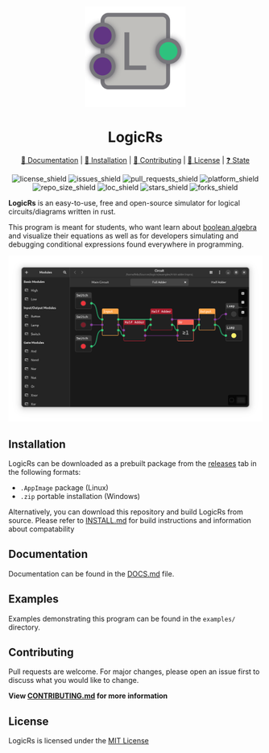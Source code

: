 <div align="center">

<img src="./assets/com.spydr06.logicrs.png" width="200"/>

<h1>LogicRs</h1>

[📑 Documentation](./DOCS.md) |
[💾 Installation](./INSTALL.md) |
[🤝 Contributing](./CONTRIBUTING.md) |
[📜 License](./LICENSE) |
[❓ State](#current-state)

![license_shield](https://img.shields.io/github/license/spydr06/logicrs?style=flat-square)
![issues_shield](https://img.shields.io/github/issues/spydr06/logicrs?style=flat-square)
![pull_requests_shield](https://img.shields.io/github/issues-pr/spydr06/logicrs?style=flat-square)
![platform_shield](https://img.shields.io/badge/platform-linux%20%7C%20windows-blueviolet?style=flat-square)
![repo_size_shield](https://img.shields.io/github/repo-size/spydr06/logicrs?style=flat-square)
![loc_shield](https://img.shields.io/tokei/lines/github/spydr06/logicrs?style=flat-square)
![stars_shield](https://img.shields.io/github/stars/spydr06/logicrs?style=flat-square)
![forks_shield](https://img.shields.io/github/forks/spydr06/logicrs?style=flat-square)


</div>

**LogicRs** is an easy-to-use, free and open-source simulator for logical circuits/diagrams written in rust.

This program is meant for students, who want learn about [boolean algebra](https://en.wikipedia.org/wiki/Boolean_algebra) and visualize their equations as well as for developers simulating and debugging conditional expressions found everywhere in programming.

![random screenshot](./assets/random-screenshot.png)

## Installation

LogicRs can be downloaded as a prebuilt package from the [releases](https://github.com/Spydr06/logicrs/releases) tab in the following formats:

- `.AppImage` package (Linux)
- `.zip` portable installation (Windows)

Alternatively, you can download this repository and build LogicRs from source. 
Please refer to [INSTALL.md](./INSTALL.md) for build instructions and information about compatability

## Documentation

Documentation can be found in the [DOCS.md](./DOCS.md) file.

## Examples

Examples demonstrating this program can be found in the `examples/` directory.

## Contributing

Pull requests are welcome. For major changes, please open an issue first to discuss what you would like to change.

**View [CONTRIBUTING.md](./CONTRIBUTING.md) for more information**

## License
LogicRs is licensed under the [MIT License](https://mit-license.org/)
